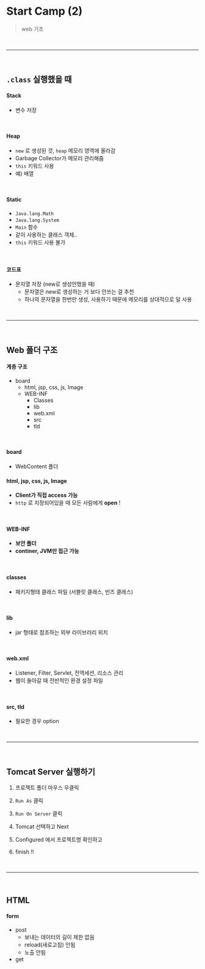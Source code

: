 # Start Camp (2)

> web 기초

<br>

---

<br>

## `.class` 실행했을 때

#### Stack

* 변수 저장

<br>

#### Heap

* `new` 로 생성된 것, `heap` 메모리 영역에 올라감
* Garbage Collector가 메모리 관리해줌
* `this` 키워드 사용
* 예) 배열

<br>

#### Static

* `Java.lang.Math`
* `Java.lang.System`
* `Main` 함수
* 같이 사용하는 클래스 객체..
* `this` 키워드 사용 불가

<br>

#### 코드표

* 문자열 저장 (new로 생성안했을 때)
  * 문자열은 new로 생성하는 거 보다 안쓰는 걸 추천
  * 하나의 문자열을 한번만 생성, 사용하기 때문에 메모리를 상대적으로 덜 사용

<br>

---

<br>

## Web 폴더 구조

#### 계층 구조

* board
  * html, jsp, css, js,  Image
  * WEB-INF
    * Classes
    * lib
    * web.xml
    * src
    * tld

<br>

#### board

* WebContent 폴더

#### html, jsp, css, js,  Image

* **Client가 직접 access 가능**
* `http` 로 지정되어있을 때 모든 사람에게 **open** !

<br>

#### WEB-INF

* **보안 폴더**
* **continer, JVM만 접근 가능**

<br>

#### classes

* 패키지형태 클래스 파일 (서블릿 클래스, 빈즈 클래스)

<br>

#### lib

* jar 형태로 참조하는 외부 라이브러리 위치

<br>

#### web.xml

* Listener, Filter, Servlet, 전역세션, 리소스 관리
* 웹이 돌아갈 때 전반적인 환경 설정 파일

<br>

#### src, tld

* 필요한 경우 option

<br>

---

<br>

## Tomcat Server 실행하기

1. 프로젝트 폴더 마우스 우클릭

2. `Run As`  클릭
3. `Run On Server` 클릭

4. Tomcat 선택하고 Next
5. Configured 에서 프로젝트명 확인하고
6. finish !!

<br>

---

<br>

## HTML

#### form

* post
  * 보내는 데이터의 길이 제한 없음
  * reload(새로고침) 안됨
  * 노출 안됨
* get


